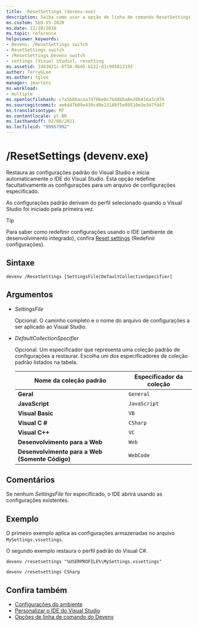 ```yaml
---
title: -ResetSettings (devenv.exe)
description: Saiba como usar a opção de linha de comando ResetSettings devenv para restaurar as configurações padrão do Visual Studio e iniciar automaticamente o IDE do Visual Studio.
ms.custom: SEO-VS-2020
ms.date: 12/10/2018
ms.topic: reference
helpviewer_keywords:
- Devenv, /ResetSettings switch
- ResetSettings switch
- /ResetSettings Devenv switch
- settings [Visual Studio], resetting
ms.assetid: 1d41021c-6f58-4bd5-b122-d1c995812192
author: TerryGLee
ms.author: tglee
manager: jmartens
ms.workload:
- multiple
ms.openlocfilehash: c7a5b8bacaa7d78be0c7b88bba8e20b416a3c076
ms.sourcegitcommit: ae6d47b09a439cd0e13180f5e89510e3e347fd47
ms.translationtype: MT
ms.contentlocale: pt-BR
ms.lasthandoff: 02/08/2021
ms.locfileid: "99957992"
---
```

# <a name="resetsettings-devenvexe"></a>/ResetSettings (devenv.exe)

Restaura as configurações padrão do Visual Studio e inicia automaticamente o IDE do Visual Studio. Esta opção redefine facultativamente as configurações para um arquivo de configurações especificado.

As configurações padrão derivam do perfil selecionado quando o Visual Studio foi iniciado pela primeira vez.

> [!TIP]
> Para saber como redefinir configurações usando o IDE (ambiente de desenvolvimento integrado), confira [Reset settings](../environment-settings.md#reset-settings) (Redefinir configurações).

## <a name="syntax"></a>Sintaxe

```shell
devenv /ResetSettings [SettingsFile|DefaultCollectionSpecifier]
```

## <a name="arguments"></a>Argumentos

- *SettingsFile*

  Opcional. O caminho completo e o nome do arquivo de configurações a ser aplicado ao Visual Studio.

- *DefaultCollectionSpecifier*

  Opcional. Um especificador que representa uma coleção padrão de configurações a restaurar. Escolha um dos especificadores de coleção padrão listados na tabela.

  | Nome da coleção padrão | Especificador da coleção |
  | --- | --- |
  | **Geral** | `General` |
  | **JavaScript** | `JavaScript` |
  | **Visual Basic** | `VB` |
  | **Visual C #** | `CSharp` |
  | **Visual C++** | `VC` |
  | **Desenvolvimento para a Web** | `Web` |
  | **Desenvolvimento para a Web (Somente Código)** | `WebCode` |

## <a name="remarks"></a>Comentários

Se nenhum *SettingsFile* for especificado, o IDE abrirá usando as configurações existentes.

## <a name="example"></a>Exemplo

O primeiro exemplo aplica as configurações armazenadas no arquivo `MySettings.vssettings`.

O segundo exemplo restaura o perfil padrão do Visual C#.

```shell
devenv /resetsettings "%USERPROFILE%\MySettings.vssettings"

devenv /resetsettings CSharp
```

## <a name="see-also"></a>Confira também

- [Configurações do ambiente](../environment-settings.md)
- [Personalizar o IDE do Visual Studio](../../ide/personalizing-the-visual-studio-ide.md)
- [Opções de linha de comando do Devenv](../../ide/reference/devenv-command-line-switches.md)
